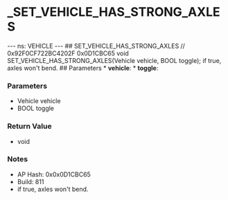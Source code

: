 # _SET_VEHICLE_HAS_STRONG_AXLES

--- ns: VEHICLE --- ## SET_VEHICLE_HAS_STRONG_AXLES  // 0x92F0CF722BC4202F 0x0D1CBC65 void SET_VEHICLE_HAS_STRONG_AXLES(Vehicle vehicle, BOOL toggle);  if true, axles won't bend.  ## Parameters * **vehicle**: * **toggle**:

### Parameters
* Vehicle vehicle
* BOOL toggle

### Return Value
* void

### Notes
* AP Hash: 0x0x0D1CBC65
* Build: 811
* if true, axles won't bend.

